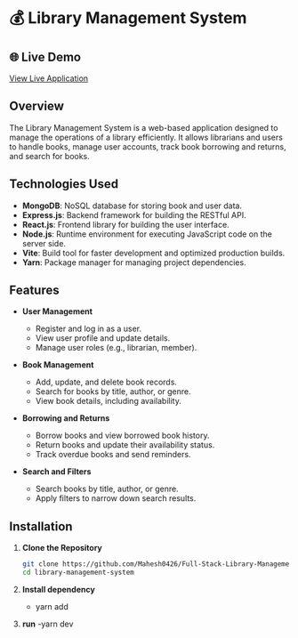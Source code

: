 #  💰 Library Management System

## 🌐 Live Demo
[View Live Application](https://library-management-system-fe-blue.vercel.app/)


## Overview

The Library Management System is a web-based application designed to manage the operations of a library efficiently. It allows librarians and users to handle books, manage user accounts, track book borrowing and returns, and search for books.

## Technologies Used

- **MongoDB**: NoSQL database for storing book and user data.
- **Express.js**: Backend framework for building the RESTful API.
- **React.js**: Frontend library for building the user interface.
- **Node.js**: Runtime environment for executing JavaScript code on the server side.
- **Vite**: Build tool for faster development and optimized production builds.
- **Yarn**: Package manager for managing project dependencies.

## Features

- **User Management**
  - Register and log in as a user.
  - View user profile and update details.
  - Manage user roles (e.g., librarian, member).

- **Book Management**
  - Add, update, and delete book records.
  - Search for books by title, author, or genre.
  - View book details, including availability.

- **Borrowing and Returns**
  - Borrow books and view borrowed book history.
  - Return books and update their availability status.
  - Track overdue books and send reminders.

- **Search and Filters**
  - Search books by title, author, or genre.
  - Apply filters to narrow down search results.

## Installation

1. **Clone the Repository**

   ```bash
   git clone https://github.com/Mahesh0426/Full-Stack-Library-Management-System.git
   cd library-management-system
   

  3. **Install dependency**
     - yarn add
    
  4. **run**
     -yarn dev     
  






   
